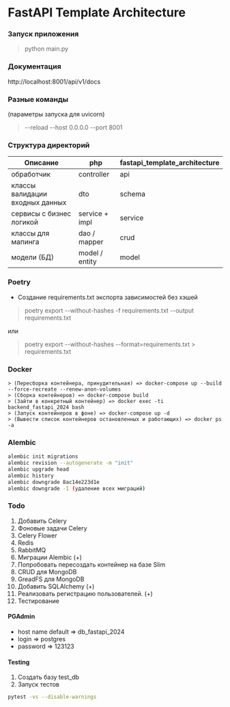 # FastAPI Template Architecture

### Запуск приложения
> python main.py

### Документация 
http://localhost:8001/api/v1/docs

### Разные команды

(параметры запуска для uvicorn)
> --reload --host 0.0.0.0 --port 8001

### Структура директорий

| Описание                        | php            | fastapi_template_architecture |
|---------------------------------|----------------|-------------------------------|
| обработчик                      | controller     | api                           |
| классы валидации входных данных | dto            | schema                        |
| сервисы с бизнес логикой        | service + impl | service                       |
| классы для мапинга              | dao / mapper   | crud                          |
| модели (БД)                     | model / entity | model                         |


### Poetry

- Создание requirements.txt экспорта зависимостей без хэшей

> poetry export --without-hashes -f requirements.txt --output requirements.txt

или

> poetry export --without-hashes --format=requirements.txt > requirements.txt

### Docker
```
> (Пересборка контейнера, принудительная) => docker-compose up --build --force-recreate --renew-anon-volumes
> (Сборка контейнеров) => docker-compose build
> (Зайти в конкретный контейнер) => docker exec -ti backend_fastapi_2024 bash
> (Запуск контейнеров в фоне) => docker-compose up -d
> (Вывести список контейнеров остановленных и работающих) => docker ps -a
```

### Alembic
```Bash
alembic init migrations
alembic revision --autogenerate -m "init"
alembic upgrade head
alembic history
alembic downgrade 8ac14e223d1e
alembic downgrade -1 (удаление всех миграций)
```

### Todo
1. Добавить Celery
2. Фоновые задачи Celery
3. Celery Flower
4. Redis
5. RabbitMQ
6. Миграции Alembic (+)
7. Попробовать пересоздать контейнер на базе Slim
8. CRUD для MongoDB
9. GreadFS для MongoDB
10. Добавить SQLAlchemy (+)
11. Реализовать регистрацию пользователей. (+)
12. Тестирование


#### PGAdmin
- host name default => db_fastapi_2024
- login => postgres
- password => 123123


#### Testing

1. Создать базу test_db
2. Запуск тестов
```Bash
pytest -vs --disable-warnings
```
